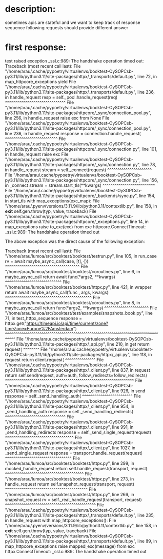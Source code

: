 # description:

sometimes apis are stateful and we want to keep track of response sequence
following requests should provide different answer

# first response:


test raised exception _ssl.c:989: The handshake operation timed out:
Traceback (most recent call last):
  File "/home/arau/.cache/pypoetry/virtualenvs/booktest-OySOPCsb-py3.11/lib/python3.11/site-packages/httpx/_transports/default.py", line 72, in map_httpcore_exceptions
    yield
  File "/home/arau/.cache/pypoetry/virtualenvs/booktest-OySOPCsb-py3.11/lib/python3.11/site-packages/httpx/_transports/default.py", line 236, in handle_request
    resp = self._pool.handle_request(req)
           ^^^^^^^^^^^^^^^^^^^^^^^^^^^^^^
  File "/home/arau/.cache/pypoetry/virtualenvs/booktest-OySOPCsb-py3.11/lib/python3.11/site-packages/httpcore/_sync/connection_pool.py", line 256, in handle_request
    raise exc from None
  File "/home/arau/.cache/pypoetry/virtualenvs/booktest-OySOPCsb-py3.11/lib/python3.11/site-packages/httpcore/_sync/connection_pool.py", line 236, in handle_request
    response = connection.handle_request(
               ^^^^^^^^^^^^^^^^^^^^^^^^^^
  File "/home/arau/.cache/pypoetry/virtualenvs/booktest-OySOPCsb-py3.11/lib/python3.11/site-packages/httpcore/_sync/connection.py", line 101, in handle_request
    raise exc
  File "/home/arau/.cache/pypoetry/virtualenvs/booktest-OySOPCsb-py3.11/lib/python3.11/site-packages/httpcore/_sync/connection.py", line 78, in handle_request
    stream = self._connect(request)
             ^^^^^^^^^^^^^^^^^^^^^^
  File "/home/arau/.cache/pypoetry/virtualenvs/booktest-OySOPCsb-py3.11/lib/python3.11/site-packages/httpcore/_sync/connection.py", line 156, in _connect
    stream = stream.start_tls(**kwargs)
             ^^^^^^^^^^^^^^^^^^^^^^^^^^
  File "/home/arau/.cache/pypoetry/virtualenvs/booktest-OySOPCsb-py3.11/lib/python3.11/site-packages/httpcore/_backends/sync.py", line 154, in start_tls
    with map_exceptions(exc_map):
  File "/home/arau/.pyenv/versions/3.11.9/lib/python3.11/contextlib.py", line 158, in __exit__
    self.gen.throw(typ, value, traceback)
  File "/home/arau/.cache/pypoetry/virtualenvs/booktest-OySOPCsb-py3.11/lib/python3.11/site-packages/httpcore/_exceptions.py", line 14, in map_exceptions
    raise to_exc(exc) from exc
httpcore.ConnectTimeout: _ssl.c:989: The handshake operation timed out

The above exception was the direct cause of the following exception:

Traceback (most recent call last):
  File "/home/arau/lumoa/src/booktest/booktest/testrun.py", line 105, in run_case
    rv = await maybe_async_call(case, [t], {})
         ^^^^^^^^^^^^^^^^^^^^^^^^^^^^^^^^^^^^^
  File "/home/arau/lumoa/src/booktest/booktest/coroutines.py", line 6, in maybe_async_call
    return await func(*args2, **kwargs)
           ^^^^^^^^^^^^^^^^^^^^^^^^^^^^
  File "/home/arau/lumoa/src/booktest/booktest/httpx.py", line 421, in wrapper
    return await maybe_async_call(func , args, kwargs)
           ^^^^^^^^^^^^^^^^^^^^^^^^^^^^^^^^^^^^^^^^^^^
  File "/home/arau/lumoa/src/booktest/booktest/coroutines.py", line 8, in maybe_async_call
    return func(*args2, **kwargs)
           ^^^^^^^^^^^^^^^^^^^^^^
  File "/home/arau/lumoa/src/booktest/test/examples/snapshots_book.py", line 71, in test_httpx_sequence
    response = httpx.get("https://timeapi.io/api/time/current/zone?timeZone=Europe%2FAmsterdam")
               ^^^^^^^^^^^^^^^^^^^^^^^^^^^^^^^^^^^^^^^^^^^^^^^^^^^^^^^^^^^^^^^^^^^^^^^^^^^^^^^^^
  File "/home/arau/.cache/pypoetry/virtualenvs/booktest-OySOPCsb-py3.11/lib/python3.11/site-packages/httpx/_api.py", line 210, in get
    return request(
           ^^^^^^^^
  File "/home/arau/.cache/pypoetry/virtualenvs/booktest-OySOPCsb-py3.11/lib/python3.11/site-packages/httpx/_api.py", line 118, in request
    return client.request(
           ^^^^^^^^^^^^^^^
  File "/home/arau/.cache/pypoetry/virtualenvs/booktest-OySOPCsb-py3.11/lib/python3.11/site-packages/httpx/_client.py", line 837, in request
    return self.send(request, auth=auth, follow_redirects=follow_redirects)
           ^^^^^^^^^^^^^^^^^^^^^^^^^^^^^^^^^^^^^^^^^^^^^^^^^^^^^^^^^^^^^^^^
  File "/home/arau/.cache/pypoetry/virtualenvs/booktest-OySOPCsb-py3.11/lib/python3.11/site-packages/httpx/_client.py", line 926, in send
    response = self._send_handling_auth(
               ^^^^^^^^^^^^^^^^^^^^^^^^^
  File "/home/arau/.cache/pypoetry/virtualenvs/booktest-OySOPCsb-py3.11/lib/python3.11/site-packages/httpx/_client.py", line 954, in _send_handling_auth
    response = self._send_handling_redirects(
               ^^^^^^^^^^^^^^^^^^^^^^^^^^^^^^
  File "/home/arau/.cache/pypoetry/virtualenvs/booktest-OySOPCsb-py3.11/lib/python3.11/site-packages/httpx/_client.py", line 991, in _send_handling_redirects
    response = self._send_single_request(request)
               ^^^^^^^^^^^^^^^^^^^^^^^^^^^^^^^^^^
  File "/home/arau/.cache/pypoetry/virtualenvs/booktest-OySOPCsb-py3.11/lib/python3.11/site-packages/httpx/_client.py", line 1027, in _send_single_request
    response = transport.handle_request(request)
               ^^^^^^^^^^^^^^^^^^^^^^^^^^^^^^^^^
  File "/home/arau/lumoa/src/booktest/booktest/httpx.py", line 299, in mocked_handle_request
    return self.handle_request(transport, request)
           ^^^^^^^^^^^^^^^^^^^^^^^^^^^^^^^^^^^^^^^
  File "/home/arau/lumoa/src/booktest/booktest/httpx.py", line 273, in handle_request
    return self.snapshot_request(transport, request)
           ^^^^^^^^^^^^^^^^^^^^^^^^^^^^^^^^^^^^^^^^^
  File "/home/arau/lumoa/src/booktest/booktest/httpx.py", line 266, in snapshot_request
    rv = self._real_handle_request(transport, request)
         ^^^^^^^^^^^^^^^^^^^^^^^^^^^^^^^^^^^^^^^^^^^^^
  File "/home/arau/.cache/pypoetry/virtualenvs/booktest-OySOPCsb-py3.11/lib/python3.11/site-packages/httpx/_transports/default.py", line 235, in handle_request
    with map_httpcore_exceptions():
  File "/home/arau/.pyenv/versions/3.11.9/lib/python3.11/contextlib.py", line 158, in __exit__
    self.gen.throw(typ, value, traceback)
  File "/home/arau/.cache/pypoetry/virtualenvs/booktest-OySOPCsb-py3.11/lib/python3.11/site-packages/httpx/_transports/default.py", line 89, in map_httpcore_exceptions
    raise mapped_exc(message) from exc
httpx.ConnectTimeout: _ssl.c:989: The handshake operation timed out

